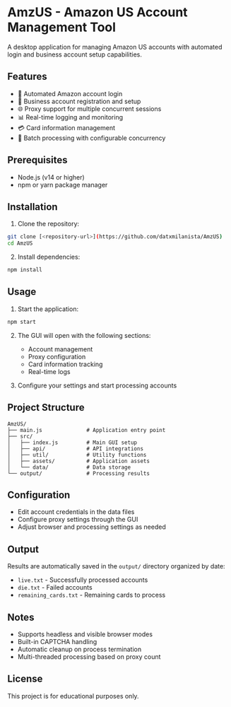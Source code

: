 # AmzUS - Amazon US Account Management Tool

A desktop application for managing Amazon US accounts with automated login and business account setup capabilities.

## Features

- 🔐 Automated Amazon account login
- 🏢 Business account registration and setup
- 🌐 Proxy support for multiple concurrent sessions
- 📊 Real-time logging and monitoring
- 💳 Card information management
- 🔄 Batch processing with configurable concurrency

## Prerequisites

- Node.js (v14 or higher)
- npm or yarn package manager

## Installation

1. Clone the repository:
```bash
git clone [<repository-url>](https://github.com/datxmilanista/AmzUS)
cd AmzUS
```

2. Install dependencies:
```bash
npm install
```

## Usage

1. Start the application:
```bash
npm start
```

2. The GUI will open with the following sections:
   - Account management
   - Proxy configuration
   - Card information tracking
   - Real-time logs

3. Configure your settings and start processing accounts

## Project Structure

```
AmzUS/
├── main.js              # Application entry point
├── src/
│   ├── index.js         # Main GUI setup
│   ├── api/             # API integrations
│   ├── util/            # Utility functions
│   ├── assets/          # Application assets
│   └── data/            # Data storage
└── output/              # Processing results
```

## Configuration

- Edit account credentials in the data files
- Configure proxy settings through the GUI
- Adjust browser and processing settings as needed

## Output

Results are automatically saved in the `output/` directory organized by date:
- `live.txt` - Successfully processed accounts
- `die.txt` - Failed accounts
- `remaining_cards.txt` - Remaining cards to process

## Notes

- Supports headless and visible browser modes
- Built-in CAPTCHA handling
- Automatic cleanup on process termination
- Multi-threaded processing based on proxy count

## License

This project is for educational purposes only.

